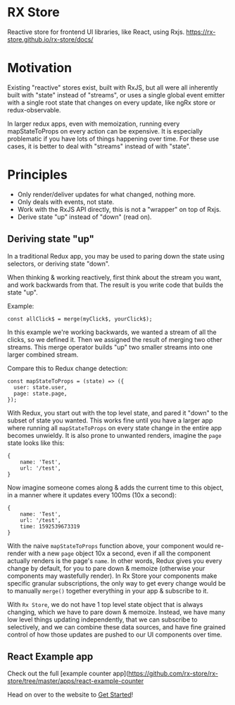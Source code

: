 # RX Store

Reactive store for frontend UI libraries, like React, using Rxjs. https://rx-store.github.io/rx-store/docs/

# Motivation

Existing "reactive" stores exist, built with RxJS, but all were all inherently built with "state" instead of "streams", or uses a single global event emitter with a single root state that changes on every update, like ngRx store or redux-observable.

In larger redux apps, even with memoization, running every mapStateToProps on every action can be expensive. It is especially problematic if you have lots of things happening over time. For these use cases, it is better to deal with "streams" instead of with "state".

# Principles

- Only render/deliver updates for what changed, nothing more.
- Only deals with events, not state.
- Work with the RxJS API directly, this is not a "wrapper" on top of Rxjs.
- Derive state "up" instead of "down" (read on).

## Deriving state "up"

In a traditional Redux app, you may be used to paring down the state using selectors, or deriving state "down".

When thinking & working reactively, first think about the stream you want, and work backwards from that. The result is you write code that builds the state "up".

Example:

```tsx
const allClick$ = merge(myClick$, yourClick$);
```

In this example we're working backwards, we wanted a stream of all the clicks, so we defined it. Then we assigned the result of merging two other streams. This merge operator builds "up" two smaller streams into one larger combined stream.

Compare this to Redux change detection:

```tsx
const mapStateToProps = (state) => ({
  user: state.user,
  page: state.page,
});
```

With Redux, you start out with the top level state, and pared it "down" to the subset of state you wanted. This works fine until you have a larger app where running all `mapStateToProps` on every state change in the entire app becomes unwieldy. It is also prone to unwanted renders, imagine the `page` state looks like this:

```
{
    name: 'Test',
    url: '/test',
}
```

Now imagine someone comes along & adds the current time to this object, in a manner where it updates every 100ms (10x a second):

```
{
    name: 'Test',
    url: '/test',
    time: 1592539673319
}
```

With the naive `mapStateToProps` function above, your component would re-render with a new `page` object 10x a second, even if all the component actually renders is the page's `name`. In other words, Redux gives you every change by default, for you to pare down & memoize (otherwise your components may wastefully render). In Rx Store your components make specific granular subscriptions, the only way to get every change would be to manually `merge()` together everything in your app & subscribe to it.

With `Rx Store`, we do not have 1 top level state object that is always changing, which we have to pare down & memoize. Instead, we have many low level things updating independently, that we can subscribe to selectively, and we can combine these data sources, and have fine grained control of how those updates are pushed to our UI components over time.

## React Example app

Check out the full [example counter app](https://github.com/rx-store/rx-store/tree/master/apps/react-example-counter

Head on over to the website to [Get Started](https://rx-store.github.io/rx-store/docs/)!
